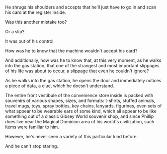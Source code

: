 He shrugs his shoulders and accepts that he'll just have to go in and scan his card at the register inside.

Was this another mistake too?

Or a slip?

It was out of his control.

How was he to know that the machine wouldn't accept his card?

And additionally, how was he to know that, at this very moment, as he walks into the gas station, that one of the strangest and most important slippages of his life was about to occur, a slippage that even he couldn't ignore?

As he walks into the gas station, he opens the door and immediately notices a piece of data, a clue, which he doesn't understand.

The entire front vestibule of the convenience store inside is packed with souvenirs of various shapes, sizes, and formats: t-shirts, stuffed animals, travel mugs, toys, spray bottles, key chains, lanyards, figurines, even sets of what appear to be wearable ears of some kind, which all appear to be like something out of a classic Gibsey World souvenir shop, and since Phillip does live near the Magical Dominion area of his world's civilization, such items were familiar to him.

However, he's never seen a variety of this particular kind before.

And he can't stop staring.